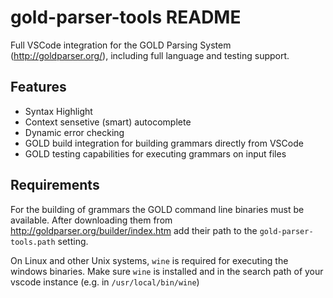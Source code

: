 # gold-parser-tools README

Full VSCode integration for the GOLD Parsing System (http://goldparser.org/), including full language and testing support.

## Features

* Syntax Highlight
* Context sensetive (smart) autocomplete
* Dynamic error checking
* GOLD build integration for building grammars directly from VSCode
* GOLD testing capabilities for executing grammars on input files

## Requirements

For the building of grammars the GOLD command line binaries must be available.
After downloading them from http://goldparser.org/builder/index.htm add their path to the `gold-parser-tools.path` setting.

On Linux and other Unix systems, `wine` is required for executing the windows binaries. Make sure `wine` is installed and in the search path of your vscode instance (e.g. in `/usr/local/bin/wine`)
